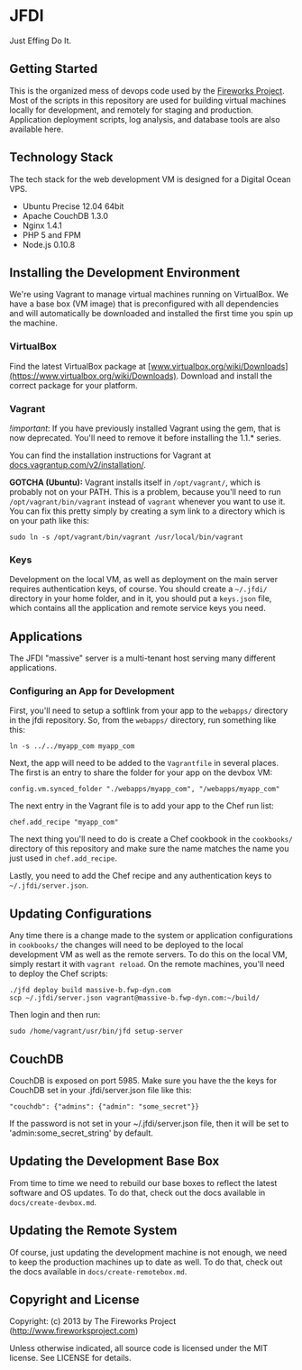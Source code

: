JFDI
====
Just Effing Do It.


Getting Started
---------------
This is the organized mess of devops code used by the
[Fireworks Project](http://www.fireworksproject.com).
Most of the scripts in this repository are used for building virtual machines
locally for development, and remotely for staging and production. Application
deployment scripts, log analysis, and database tools are also available here.


Technology Stack
----------------
The tech stack for the web development VM is designed for a Digital Ocean VPS.

* Ubuntu Precise 12.04 64bit
* Apache CouchDB 1.3.0
* Nginx 1.4.1
* PHP 5 and FPM
* Node.js 0.10.8


Installing the Development Environment
--------------------------------------
We're using Vagrant to manage virtual machines running on VirtualBox. We have a
base box (VM image) that is preconfigured with all dependencies and will
automatically be downloaded and installed the first time you spin up the
machine.

### VirtualBox
Find the latest VirtualBox package at
[www.virtualbox.org/wiki/Downloads](https://www.virtualbox.org/wiki/Downloads).
Download and install the correct package for your platform.

### Vagrant
_!important_: If you have previously installed Vagrant using the gem, that is
now deprecated.  You'll need to remove it before installing the 1.1.* series.

You can find the installation instructions for Vagrant at
[docs.vagrantup.com/v2/installation/](http://docs.vagrantup.com/v2/installation/index.html).

__GOTCHA (Ubuntu):__ Vagrant installs itself in `/opt/vagrant/`, which is probably
not on your PATH. This is a problem, because you'll need to run
`/opt/vagrant/bin/vagrant` instead of `vagrant` whenever you want to use it.
You can fix this pretty simply by creating a sym link to a directory which is
on your path like this:

	sudo ln -s /opt/vagrant/bin/vagrant /usr/local/bin/vagrant

### Keys
Development on the local VM, as well as deployment on the main server requires
authentication keys, of course. You should create a `~/.jfdi/` directory in your home
folder, and in it, you should put a `keys.json` file, which contains all the application
and remote service keys you need.


Applications
------------
The JFDI "massive" server is a multi-tenant host serving many different
applications.

### Configuring an App for Development
First, you'll need to setup a softlink from your app to the `webapps/` directory
in the jfdi repository. So, from the `webapps/` directory, run something like this:

	ln -s ../../myapp_com myapp_com

Next, the app will need to be added to the `Vagrantfile` in several places. The
first is an entry to share the folder for your app on the devbox VM:

	config.vm.synced_folder "./webapps/myapp_com", "/webapps/myapp_com"

The next entry in the Vagrant file is to add your app to the Chef run list:

	chef.add_recipe "myapp_com"

The next thing you'll need to do is create a Chef cookbook in the `cookbooks/`
directory of this repository and make sure the name matches the name you just
used in `chef.add_recipe`.

Lastly, you need to add the Chef recipe and any authentication keys to
`~/.jfdi/server.json`.


Updating Configurations
-----------------------
Any time there is a change made to the system or application configurations in
`cookbooks/` the changes will need to be deployed to the local development VM
as well as the remote servers. To do this on the local VM, simply restart it
with `vagrant reload`. On the remote machines, you'll need to deploy the Chef
scripts:

	./jfd deploy build massive-b.fwp-dyn.com
	scp ~/.jfdi/server.json vagrant@massive-b.fwp-dyn.com:~/build/

Then login and then run:

	sudo /home/vagrant/usr/bin/jfd setup-server


CouchDB
-------
CouchDB is exposed on port 5985. Make sure you have the the keys for CouchDB
set in your .jfdi/server.json file like this:

	"couchdb": {"admins": {"admin": "some_secret"}}

If the password is not set in your ~/.jfdi/server.json file, then it will be
set to 'admin:some_secret_string' by default.


Updating the Development Base Box
---------------------------------
From time to time we need to rebuild our base boxes to reflect the latest
software and OS updates. To do that, check out the docs available in
`docs/create-devbox.md`.


Updating the Remote System
--------------------------
Of course, just updating the development machine is not enough, we need to keep
the production machines up to date as well. To do that, check out the docs available in
`docs/create-remotebox.md`.


Copyright and License
---------------------
Copyright: (c) 2013 by The Fireworks Project (http://www.fireworksproject.com)

Unless otherwise indicated, all source code is licensed under the MIT license. See LICENSE for details.
